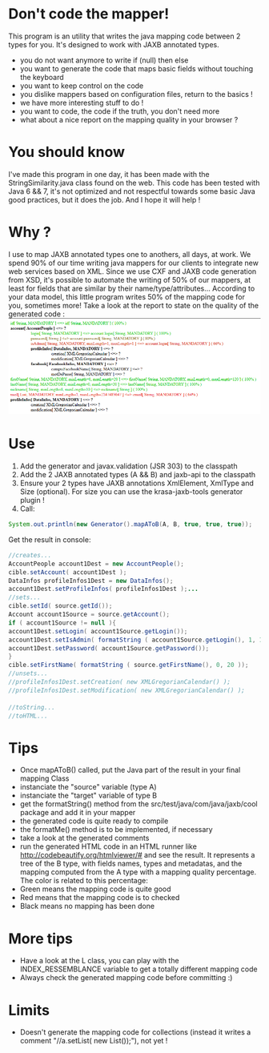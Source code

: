 # Don't code the mapper! 
This program is an utility that writes the java mapping code between 2 types for you. It's designed to work with JAXB annotated types.
- you do not want anymore to write if (null) then else
- you want to generate the code that maps basic fields without touching the keyboard
- you want to keep control on the code
- you dislike mappers based on configuration files, return to the basics !
- we have more interesting stuff to do !
- you want to code, the code if the truth, you don't need more
- what about a nice report on the mapping quality in your browser ?

# You should know
I've made this program in one day, it has been made with the StringSimilarity.java class found on the web. This code has been tested with Java 6 && 7, it's not optimized and not respectful towards some basic Java good practices, but it does the job. And I hope it will help !

# Why ?
I use to map JAXB annotated types one to anothers, all days, at work. We spend 90% of our time writing java mappers for our clients to integrate new web services based on XML. Since we use CXF and JAXB code generation from XSD, it's possible to automate the writing of 50% of our mappers, at least for fields that are similar by their name/type/attributes...
According to your data model, this little program writes 50% of the mapping code for you, sometimes more! Take a look at the report to state on the quality of the generated code :
![alt text](https://github.com/gillesofraisse/dontCodeTheMapper/blob/master/generator/htmlReport.png "Sample")

# Use
1. Add the generator and javax.validation (JSR 303) to the classpath
2. Add the 2 JAXB annotated types (A && B) and jaxb-api to the classpath
3. Ensure your 2 types have JAXB annotations XmlElement, XmlType and Size (optional). For size you can use the krasa-jaxb-tools generator plugin !
4. Call: 
```java
System.out.println(new Generator().mapAToB(A, B, true, true, true));
```
Get the result in console:
```java
//creates...
AccountPeople account1Dest = new AccountPeople();
cible.setAccount( account1Dest );
DataInfos profileInfos1Dest = new DataInfos();
account1Dest.setProfileInfos( profileInfos1Dest );...
//sets...
cible.setId( source.getId());
Account account1Source = source.getAccount();
if ( account1Source != null ){
account1Dest.setLogin( account1Source.getLogin());
account1Dest.setIsAdmin( formatString ( account1Source.getLogin(), 1, 1 ));
account1Dest.setPassword( account1Source.getPassword());
}
cible.setFirstName( formatString ( source.getFirstName(), 0, 20 ));
//unsets...
//profileInfos1Dest.setCreation( new XMLGregorianCalendar() );
//profileInfos1Dest.setModification( new XMLGregorianCalendar() );

//toString...
//toHTML... 
```

# Tips
* Once mapAToB() called, put the Java part of the result in your final mapping Class
* instanciate the "source" variable (type A)
* instanciate the "target" variable of type B
* get the formatString() method from the src/test/java/com/java/jaxb/cool package and add it in your mapper
* the generated code is quite ready to compile
* the formatMe() method is to be implemented, if necessary
* take a look at the generated comments
* run the generated HTML code in an HTML runner like http://codebeautify.org/htmlviewer/# and see the result. It represents a tree of the B type, with fields names, types and metadatas, and the mapping computed from the A type with a mapping quality percentage. The color is related to this percentage:
* Green means the mapping code is quite good
* Red means that the mapping code is to checked
* Black means no mapping has been done

# More tips
* Have a look at the L class, you can play with the INDEX_RESSEMBLANCE variable to get a totally different mapping code
* Always check the generated mapping code before committing :)


# Limits
* Doesn't generate the mapping code for collections (instead it writes a comment "//a.setList( new List());"), not yet !

